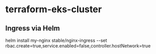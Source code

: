 # terraform-eks-cluster

## Ingress via Helm
helm install my-nginx stable/nginx-ingress --set rbac.create=true,service.enabled=false,controller.hostNetwork=true